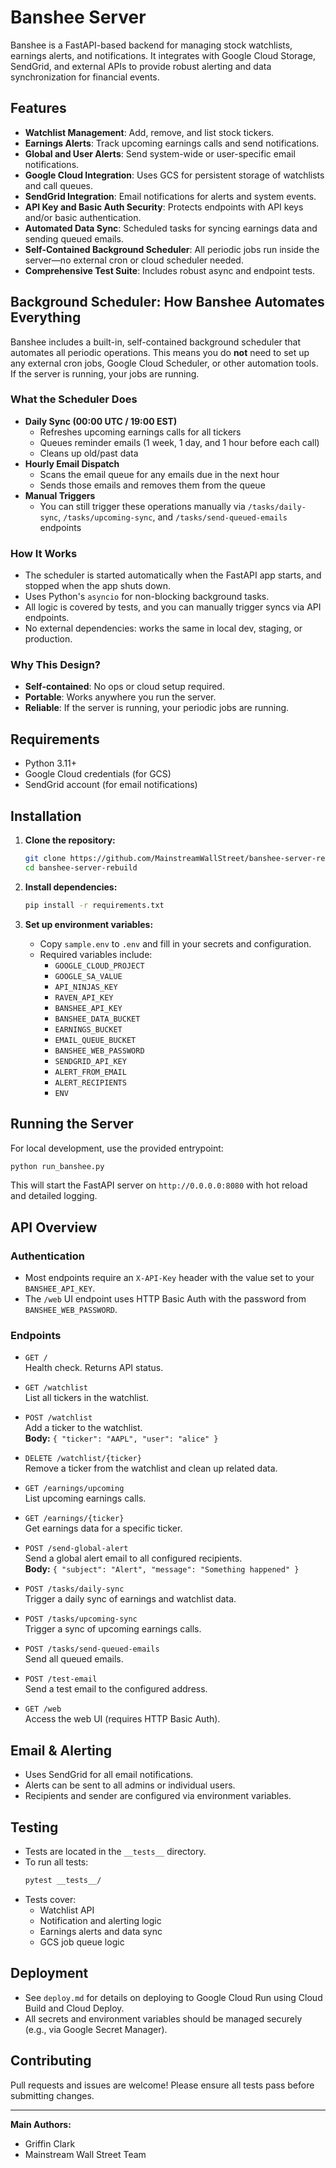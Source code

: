 # Banshee Server

Banshee is a FastAPI-based backend for managing stock watchlists, earnings alerts, and notifications. It integrates with Google Cloud Storage, SendGrid, and external APIs to provide robust alerting and data synchronization for financial events.

## Features

- **Watchlist Management**: Add, remove, and list stock tickers.
- **Earnings Alerts**: Track upcoming earnings calls and send notifications.
- **Global and User Alerts**: Send system-wide or user-specific email notifications.
- **Google Cloud Integration**: Uses GCS for persistent storage of watchlists and call queues.
- **SendGrid Integration**: Email notifications for alerts and system events.
- **API Key and Basic Auth Security**: Protects endpoints with API keys and/or basic authentication.
- **Automated Data Sync**: Scheduled tasks for syncing earnings data and sending queued emails.
- **Self-Contained Background Scheduler**: All periodic jobs run inside the server—no external cron or cloud scheduler needed.
- **Comprehensive Test Suite**: Includes robust async and endpoint tests.

## Background Scheduler: How Banshee Automates Everything

Banshee includes a built-in, self-contained background scheduler that automates all periodic operations. This means you do **not** need to set up any external cron jobs, Google Cloud Scheduler, or other automation tools. If the server is running, your jobs are running.

### What the Scheduler Does

- **Daily Sync (00:00 UTC / 19:00 EST)**
  - Refreshes upcoming earnings calls for all tickers
  - Queues reminder emails (1 week, 1 day, and 1 hour before each call)
  - Cleans up old/past data
- **Hourly Email Dispatch**
  - Scans the email queue for any emails due in the next hour
  - Sends those emails and removes them from the queue
- **Manual Triggers**
  - You can still trigger these operations manually via `/tasks/daily-sync`, `/tasks/upcoming-sync`, and `/tasks/send-queued-emails` endpoints

### How It Works

- The scheduler is started automatically when the FastAPI app starts, and stopped when the app shuts down.
- Uses Python's `asyncio` for non-blocking background tasks.
- All logic is covered by tests, and you can manually trigger syncs via API endpoints.
- No external dependencies: works the same in local dev, staging, or production.

### Why This Design?

- **Self-contained**: No ops or cloud setup required.
- **Portable**: Works anywhere you run the server.
- **Reliable**: If the server is running, your periodic jobs are running.

## Requirements

- Python 3.11+
- Google Cloud credentials (for GCS)
- SendGrid account (for email notifications)

## Installation

1. **Clone the repository:**
   ```sh
   git clone https://github.com/MainstreamWallStreet/banshee-server-rebuild.git
   cd banshee-server-rebuild
   ```

2. **Install dependencies:**
   ```sh
   pip install -r requirements.txt
   ```

3. **Set up environment variables:**
   - Copy `sample.env` to `.env` and fill in your secrets and configuration.
   - Required variables include:
     - `GOOGLE_CLOUD_PROJECT`
     - `GOOGLE_SA_VALUE`
     - `API_NINJAS_KEY`
     - `RAVEN_API_KEY`
     - `BANSHEE_API_KEY`
     - `BANSHEE_DATA_BUCKET`
     - `EARNINGS_BUCKET`
     - `EMAIL_QUEUE_BUCKET`
     - `BANSHEE_WEB_PASSWORD`
     - `SENDGRID_API_KEY`
     - `ALERT_FROM_EMAIL`
     - `ALERT_RECIPIENTS`
     - `ENV`

## Running the Server

For local development, use the provided entrypoint:

```sh
python run_banshee.py
```

This will start the FastAPI server on `http://0.0.0.0:8080` with hot reload and detailed logging.

## API Overview

### Authentication

- Most endpoints require an `X-API-Key` header with the value set to your `BANSHEE_API_KEY`.
- The `/web` UI endpoint uses HTTP Basic Auth with the password from `BANSHEE_WEB_PASSWORD`.

### Endpoints

- `GET /`  
  Health check. Returns API status.

- `GET /watchlist`  
  List all tickers in the watchlist.

- `POST /watchlist`  
  Add a ticker to the watchlist.  
  **Body:** `{ "ticker": "AAPL", "user": "alice" }`

- `DELETE /watchlist/{ticker}`  
  Remove a ticker from the watchlist and clean up related data.

- `GET /earnings/upcoming`  
  List upcoming earnings calls.

- `GET /earnings/{ticker}`  
  Get earnings data for a specific ticker.

- `POST /send-global-alert`  
  Send a global alert email to all configured recipients.  
  **Body:** `{ "subject": "Alert", "message": "Something happened" }`

- `POST /tasks/daily-sync`  
  Trigger a daily sync of earnings and watchlist data.

- `POST /tasks/upcoming-sync`  
  Trigger a sync of upcoming earnings calls.

- `POST /tasks/send-queued-emails`  
  Send all queued emails.

- `POST /test-email`  
  Send a test email to the configured address.

- `GET /web`  
  Access the web UI (requires HTTP Basic Auth).

## Email & Alerting

- Uses SendGrid for all email notifications.
- Alerts can be sent to all admins or individual users.
- Recipients and sender are configured via environment variables.

## Testing

- Tests are located in the `__tests__` directory.
- To run all tests:
  ```sh
  pytest __tests__/
  ```
- Tests cover:
  - Watchlist API
  - Notification and alerting logic
  - Earnings alerts and data sync
  - GCS job queue logic

## Deployment

- See `deploy.md` for details on deploying to Google Cloud Run using Cloud Build and Cloud Deploy.
- All secrets and environment variables should be managed securely (e.g., via Google Secret Manager).

## Contributing

Pull requests and issues are welcome! Please ensure all tests pass before submitting changes.

---

**Main Authors:**  
- Griffin Clark  
- Mainstream Wall Street Team 